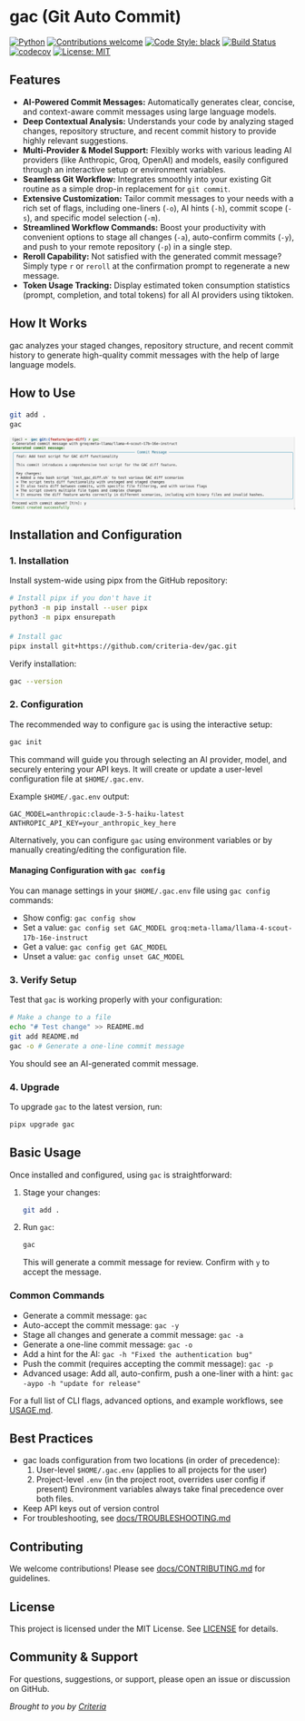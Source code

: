 <!-- markdownlint-disable MD013 -->

# gac (Git Auto Commit)

[![Python](https://img.shields.io/badge/python-3.10%20|%203.11%20|%203.12%20|%203.13-blue.svg)](https://www.python.org/downloads/)
[![Contributions welcome](https://img.shields.io/badge/contributions-welcome-brightgreen.svg)](docs/CONTRIBUTING.md)
[![Code Style: black](https://img.shields.io/badge/code%20style-black-000000.svg)](https://github.com/psf/black)
[![Build Status](https://github.com/criteria-dev/gac/actions/workflows/ci.yml/badge.svg)](https://github.com/criteria-dev/gac/actions)
[![codecov](https://codecov.io/gh/criteria-dev/gac/branch/main/graph/badge.svg)](https://app.codecov.io/gh/criteria-dev/gac)
[![License: MIT](https://img.shields.io/badge/License-MIT-yellow.svg)](LICENSE)

## Features

- **AI-Powered Commit Messages:** Automatically generates clear, concise, and context-aware commit messages using large language models.
- **Deep Contextual Analysis:** Understands your code by analyzing staged changes, repository structure, and recent commit history to provide highly relevant suggestions.
- **Multi-Provider & Model Support:** Flexibly works with various leading AI providers (like Anthropic, Groq, OpenAI) and models, easily configured through an interactive setup or environment variables.
- **Seamless Git Workflow:** Integrates smoothly into your existing Git routine as a simple drop-in replacement for `git commit`.
- **Extensive Customization:** Tailor commit messages to your needs with a rich set of flags, including one-liners (`-o`), AI hints (`-h`), commit scope (`-s`), and specific model selection (`-m`).
- **Streamlined Workflow Commands:** Boost your productivity with convenient options to stage all changes (`-a`), auto-confirm commits (`-y`), and push to your remote repository (`-p`) in a single step.
- **Reroll Capability:** Not satisfied with the generated commit message? Simply type `r` or `reroll` at the confirmation prompt to regenerate a new message.
- **Token Usage Tracking:** Display estimated token consumption statistics (prompt, completion, and total tokens) for all AI providers using tiktoken.

## How It Works

gac analyzes your staged changes, repository structure, and recent commit history to generate high-quality commit messages with the help of large language models.

## How to Use

```sh
git add .
gac
```

![Simple gac Usage](assets/gac-simple-usage.png)

## Installation and Configuration

### 1. Installation

Install system-wide using pipx from the GitHub repository:

```sh
# Install pipx if you don't have it
python3 -m pip install --user pipx
python3 -m pipx ensurepath

# Install gac
pipx install git+https://github.com/criteria-dev/gac.git
```

Verify installation:

```sh
gac --version
```

### 2. Configuration

The recommended way to configure `gac` is using the interactive setup:

```sh
gac init
```

This command will guide you through selecting an AI provider, model, and securely entering your API keys. It will create or update a user-level configuration file at `$HOME/.gac.env`.

Example `$HOME/.gac.env` output:

```env
GAC_MODEL=anthropic:claude-3-5-haiku-latest
ANTHROPIC_API_KEY=your_anthropic_key_here
```

Alternatively, you can configure `gac` using environment variables or by manually creating/editing the configuration file.

#### Managing Configuration with `gac config`

You can manage settings in your `$HOME/.gac.env` file using `gac config` commands:

- Show config: `gac config show`
- Set a value: `gac config set GAC_MODEL groq:meta-llama/llama-4-scout-17b-16e-instruct`
- Get a value: `gac config get GAC_MODEL`
- Unset a value: `gac config unset GAC_MODEL`

### 3. Verify Setup

Test that `gac` is working properly with your configuration:

```sh
# Make a change to a file
echo "# Test change" >> README.md
git add README.md
gac -o # Generate a one-line commit message
```

You should see an AI-generated commit message.

### 4. Upgrade

To upgrade `gac` to the latest version, run:

```sh
pipx upgrade gac
```

## Basic Usage

Once installed and configured, using `gac` is straightforward:

1. Stage your changes:

   ```sh
   git add .
   ```

2. Run `gac`:

   ```sh
   gac
   ```

   This will generate a commit message for review. Confirm with `y` to accept the message.

### Common Commands

- Generate a commit message: `gac`
- Auto-accept the commit message: `gac -y`
- Stage all changes and generate a commit message: `gac -a`
- Generate a one-line commit message: `gac -o`
- Add a hint for the AI: `gac -h "Fixed the authentication bug"`
- Push the commit (requires accepting the commit message): `gac -p`
- Advanced usage: Add all, auto-confirm, push a one-liner with a hint: `gac -aypo -h "update for release"`

For a full list of CLI flags, advanced options, and example workflows, see [USAGE.md](USAGE.md).

## Best Practices

- gac loads configuration from two locations (in order of precedence):
  1. User-level `$HOME/.gac.env` (applies to all projects for the user)
  2. Project-level `.env` (in the project root, overrides user config if present) Environment variables always take final precedence over both files.
- Keep API keys out of version control
- For troubleshooting, see [docs/TROUBLESHOOTING.md](docs/TROUBLESHOOTING.md)

## Contributing

We welcome contributions! Please see [docs/CONTRIBUTING.md](docs/CONTRIBUTING.md) for guidelines.

## License

This project is licensed under the MIT License. See [LICENSE](LICENSE) for details.

## Community & Support

For questions, suggestions, or support, please open an issue or discussion on GitHub.

_Brought to you by [Criteria](https://criteria.dev)_
